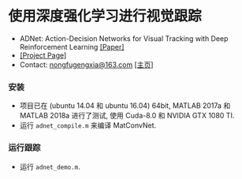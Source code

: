 # 使用深度强化学习进行视觉跟踪

- ADNet: Action-Decision Networks for Visual Tracking with Deep Reinforcement Learning [[Paper]](https://drive.google.com/open?id=0B34VXh5mZ22cZUs2Umc1cjlBMFU)
- [[Project Page]](https://sites.google.com/view/cvpr2017-adnet) 
- Contact: nongfugengxia@163.com [[主页]](https://github.com/donghaiwang)
  
### 安装  
- 项目已在 (ubuntu 14.04 和 ubuntu 16.04) 64bit, MATLAB 2017a 和 MATLAB 2018a 进行了测试, 使用 Cuda-8.0 和 NVIDIA GTX 1080 TI.
- 运行 `adnet_compile.m` 来编译 MatConvNet.

### 运行跟踪
- 运行 `adnet_demo.m`.



